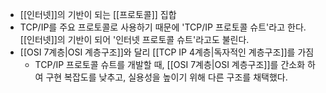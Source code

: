 - [[인터넷]]의 기반이 되는 [[프로토콜]] 집합
- TCP/IP를 주요 프로토콜로 사용하기 때문에 'TCP/IP 프로토콜 슈트'라고 한다. [[인터넷]]의 기반이 되어 '인터넷 프로토콜 슈트'라고도 불린다.
- [[OSI 7계층|OSI 계층구조]]와 달리 [[TCP IP 4계층|독자적인 계층구조]]를 가짐
	- TCP/IP 프로토콜 슈트를 개발할 때, [[OSI 7계층|OSI 계층구조]]를 간소화 하여 구현 복잡도를 낮추고, 실용성을 높이기 위해 다른 구조를 채택했다.